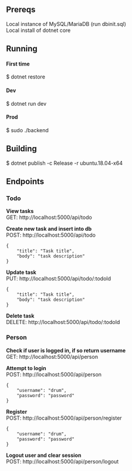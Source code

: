 ## Prereqs
Local instance of MySQL/MariaDB (run dbinit.sql)  
Local install of dotnet core

## Running
#### First time
$ dotnet restore

#### Dev
$ dotnet run dev
#### Prod
$ sudo ./backend

## Building
$ dotnet publish -c Release -r ubuntu.18.04-x64

## Endpoints
### Todo
**View tasks**  
GET: http://localhost:5000/api/todo

**Create new task and insert into db**  
POST: http://localhost:5000/api/todo
```
{
	"title": "Task title",
	"body": "task description"
}
```

**Update task**  
PUT: http://localhost:5000/api/todo/:todoId
```
{
	"title": "Task title",
	"body": "task description"
}
```

**Delete task**  
DELETE: http://localhost:5000/api/todo/:todoId

### Person
**Check if user is logged in, if so return username**  
GET: http://localhost:5000/api/person

**Attempt to login**  
POST: http://localhost:5000/api/person
```
{
	"username": "drum",
	"password": "password"
}
```

**Register**  
POST: http://localhost:5000/api/person/register
```
{
	"username": "drum",
	"password": "password"
}
```

**Logout user and clear session**  
POST: http://localhost:5000/api/person/logout

